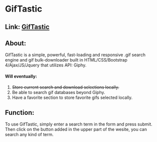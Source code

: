 # GifTastic

## Link: [GifTastic](https://hibrahimnillo66.github.io/GifTastic/)

## About:

GifTastic is a simple, powerful, fast-loading and responsive .gif search engine and gif bulk-downloader built in HTML/CSS/Bootstrap 4/Ajax/JS/Jquery that utilizes API: Giphy.

#### Will eventually: 

1. ~~Store current search and download selections locally.~~
2. Be able to search gif databases beyond Giphy.
3. Have a favorite section to store favorite gifs selected locally.

## Function:

To use GifTastic, simply enter a search term in the form and press submit. Then click on the button added in the upper part of the wesite, you can search any kind of term.